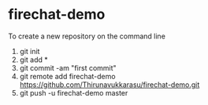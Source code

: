 firechat-demo
=============

To create a new repository on the command line

1. git init
2. git add *
3. git commit -am "first commit"
4. git remote add firechat-demo https://github.com/Thirunavukkarasu/firechat-demo.git
5. git push -u firechat-demo master
